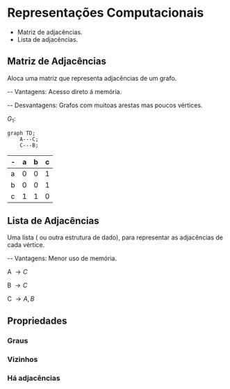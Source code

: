 # Representações Computacionais

* Matriz de adjacências.
* Lista de adjacências.

## Matriz de Adjacências

Aloca uma matriz que representa adjacências de um grafo.

-- Vantagens: Acesso direto á memória.

-- Desvantagens: Grafos com muitoas arestas mas poucos vértices.


$G_1$:
```mermaid
graph TD;
    A---C;
    C---B;
```

| - | a | b | c |
| - | - | - | - |
| a | 0 | 0 | 1 |
| b | 0 | 0 | 1 |
| c | 1 | 1 | 0 |

## Lista de Adjacências

Uma lista ( ou outra estrutura de dado), para representar as adjacências de
cada vértice.

-- Vantagens: Menor uso de memória.

A  $\rightarrow C$

B  $\rightarrow C$

C  $\rightarrow A, B$

## Propriedades

### Graus

### Vizinhos

### Há adjacências
